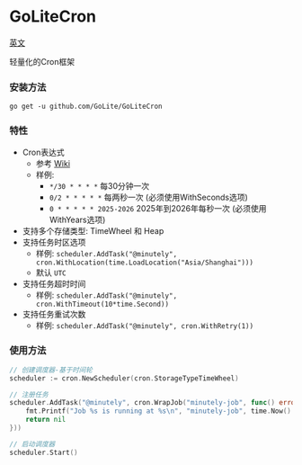 # GoLiteCron

[英文](readme.md)

轻量化的Cron框架

### 安装方法
```
go get -u github.com/GoLite/GoLiteCron
```

### 特性
- Cron表达式
  - 参考 [Wiki](https://en.wikipedia.org/wiki/Cron)
  - 样例: 
    - `*/30 * * * *` 每30分钟一次
    - `0/2 * * * * *` 每两秒一次 (必须使用WithSeconds选项)
    - `0 * * * * * 2025-2026` 2025年到2026年每秒一次 (必须使用WithYears选项)
- 支持多个存储类型: TimeWheel 和 Heap
- 支持任务时区选项
  - 样例: `scheduler.AddTask("@minutely", cron.WithLocation(time.LoadLocation("Asia/Shanghai")))`
  - 默认 `UTC`
- 支持任务超时时间
  - 样例: `scheduler.AddTask("@minutely", cron.WithTimeout(10*time.Second))`
- 支持任务重试次数
  - 样例: `scheduler.AddTask("@minutely", cron.WithRetry(1))`
  

### 使用方法
```go
// 创建调度器-基于时间轮
scheduler := cron.NewScheduler(cron.StorageTypeTimeWheel)

// 注册任务
scheduler.AddTask("@minutely", cron.WrapJob("minutely-job", func() error {
	fmt.Printf("Job %s is running at %s\n", "minutely-job", time.Now().Format(time.RFC3339))
	return nil
}))

// 启动调度器
scheduler.Start()
```